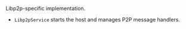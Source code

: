 Libp2p-specific implementation.

- `Libp2pService` starts the host and manages P2P message handlers.
